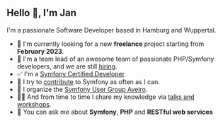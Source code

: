 ## Hello 👋, I'm Jan

I'm a passionate Software Developer based in Hamburg and Wuppertal. 

- 👷 I'm currently looking for a new **freelance** project starting from **February 2023**. 
- 🌱 I'm a team lead of an awesome team of passionate PHP/Symfony developers, and we are still [hiring](https://www.eos-uptrade.de/de/karriere/offene-positionen/details?id=410705).
- ✅ I'm a [Symfony Certified Developer](https://connect.symfony.com/profile/jschaedl).
- 🔨 I try to [contribute](https://github.com/symfony/symfony/pulls/jschaedl) to Symfony as often as I can. 
- 👯 I organize the [Symfony User Group Aveiro](https://www.meetup.com/de-DE/sfugaveiro).  
- 🧑‍🏫 And from time to time I share my knowledge via [talks and workshops](http://janschaedlich.de/#speaking).
- 💬 You can ask me about **Symfony**, **PHP** and **RESTful web services**
